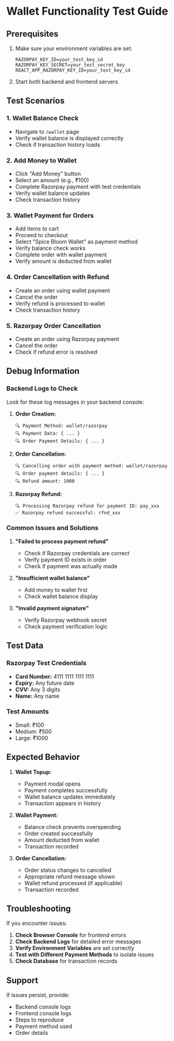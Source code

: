 # Wallet Functionality Test Guide

## Prerequisites
1. Make sure your environment variables are set:
   ```
   RAZORPAY_KEY_ID=your_test_key_id
   RAZORPAY_KEY_SECRET=your_test_secret_key
   REACT_APP_RAZORPAY_KEY_ID=your_test_key_id
   ```

2. Start both backend and frontend servers

## Test Scenarios

### 1. Wallet Balance Check
- Navigate to `/wallet` page
- Verify wallet balance is displayed correctly
- Check if transaction history loads

### 2. Add Money to Wallet
- Click "Add Money" button
- Select an amount (e.g., ₹100)
- Complete Razorpay payment with test credentials
- Verify wallet balance updates
- Check transaction history

### 3. Wallet Payment for Orders
- Add items to cart
- Proceed to checkout
- Select "Spice Bloom Wallet" as payment method
- Verify balance check works
- Complete order with wallet payment
- Verify amount is deducted from wallet

### 4. Order Cancellation with Refund
- Create an order using wallet payment
- Cancel the order
- Verify refund is processed to wallet
- Check transaction history

### 5. Razorpay Order Cancellation
- Create an order using Razorpay payment
- Cancel the order
- Check if refund error is resolved

## Debug Information

### Backend Logs to Check
Look for these log messages in your backend console:

1. **Order Creation:**
   ```
   🔍 Payment Method: wallet/razorpay
   🔍 Payment Data: { ... }
   🔍 Order Payment Details: { ... }
   ```

2. **Order Cancellation:**
   ```
   🔍 Cancelling order with payment method: wallet/razorpay
   🔍 Order payment details: { ... }
   🔍 Refund amount: 1000
   ```

3. **Razorpay Refund:**
   ```
   🔍 Processing Razorpay refund for payment ID: pay_xxx
   ✅ Razorpay refund successful: rfnd_xxx
   ```

### Common Issues and Solutions

1. **"Failed to process payment refund"**
   - Check if Razorpay credentials are correct
   - Verify payment ID exists in order
   - Check if payment was actually made

2. **"Insufficient wallet balance"**
   - Add money to wallet first
   - Check wallet balance display

3. **"Invalid payment signature"**
   - Verify Razorpay webhook secret
   - Check payment verification logic

## Test Data

### Razorpay Test Credentials
- **Card Number:** 4111 1111 1111 1111
- **Expiry:** Any future date
- **CVV:** Any 3 digits
- **Name:** Any name

### Test Amounts
- Small: ₹100
- Medium: ₹500
- Large: ₹1000

## Expected Behavior

1. **Wallet Topup:**
   - Payment modal opens
   - Payment completes successfully
   - Wallet balance updates immediately
   - Transaction appears in history

2. **Wallet Payment:**
   - Balance check prevents overspending
   - Order created successfully
   - Amount deducted from wallet
   - Transaction recorded

3. **Order Cancellation:**
   - Order status changes to cancelled
   - Appropriate refund message shown
   - Wallet refund processed (if applicable)
   - Transaction recorded

## Troubleshooting

If you encounter issues:

1. **Check Browser Console** for frontend errors
2. **Check Backend Logs** for detailed error messages
3. **Verify Environment Variables** are set correctly
4. **Test with Different Payment Methods** to isolate issues
5. **Check Database** for transaction records

## Support

If issues persist, provide:
- Backend console logs
- Frontend console logs
- Steps to reproduce
- Payment method used
- Order details 